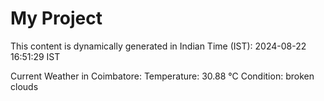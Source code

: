 # My Project

This content is dynamically generated in Indian Time (IST): 2024-08-22 16:51:29 IST


Current Weather in Coimbatore:
Temperature: 30.88 °C
Condition: broken clouds
